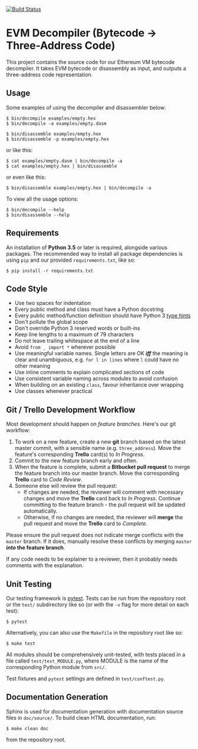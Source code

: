 [![Build Status](https://travis-ci.com/usyd-blockchain/decompiler.svg?token=mj2i8Mu1LikbZs2EKJyG&branch=master)](https://travis-ci.com/usyd-blockchain/decompiler)

# EVM Decompiler (Bytecode -> Three-Address Code)

This project contains the source code for our Ethereum VM bytecode decompiler.
It takes EVM bytecode or disassembly as input, and outputs a three-address
code representation.

## Usage

Some examples of using the decompiler and disassembler below:

```
$ bin/decompile examples/empty.hex
$ bin/decompile -a examples/empty.dasm

$ bin/disassemble examples/empty.hex
$ bin/disassemble -p examples/empty.hex
```

or like this:

```
$ cat examples/empty.dasm | bin/decompile -a
$ cat examples/empty.hex | bin/disassemble
```

or even like this:

```
$ bin/disassemble examples/empty.hex | bin/decompile -a
```

To view all the usage options:

```
$ bin/decompile --help
$ bin/disassemble --help
```

## Requirements

An installation of **Python 3.5** or later is required, alongside various
packages. The recommended way to install all package dependencies is using
`pip` and our provided `requirements.txt`, like so:

```
$ pip install -r requirements.txt
```

## Code Style

- Use two spaces for indentation
- Every public method and class must have a Python docstring
- Every public method/function definition should have Python 3
  [type hints](https://docs.python.org/3/library/typing.html)
- Don't pollute the global scope
- Don't override Python 3 reserved words or built-ins
- Keep line lengths to a maximum of 79 characters
- Do not leave trailing whitespace at the end of a line
- Avoid `from _ import *` wherever possible
- Use meaningful variable names. Single letters are OK ***iff*** the meaning is
  clear and unambiguous, e.g. `for l in lines` where `l` could have no other
  meaning
- Use inline comments to explain complicated sections of code
- Use consistent variable naming across modules to avoid confusion
- When building on an existing `class`, favour inheritance over wrapping
- Use classes whenever practical

## Git / Trello Development Workflow

Most development should happen on *feature branches*. Here's our git workflow:

1. To work on a new feature, create a new **git** branch based on the latest
   master commit, with a sensible name (e.g. `three_address`). Move the feature's
   corresponding **Trello** card(s) to *In Progress*.
2. Commit to the new feature branch early and often.
3. When the feature is complete, submit a **Bitbucket pull request** to merge
   the feature branch into our master branch. Move the corresponding **Trello**
   card to *Code Review*.
4. Someone else will review the pull request:
    - If changes are needed, the reviewer will comment with necessary changes
      and move the **Trello** card back to *In Progress*. Continue committing to
      the feature branch - the pull request will be updated automatically.
    - Otherwise, if no changes are needed, the reviewer will **merge** the pull
      request and move the **Trello** card to *Complete*.

Please ensure the pull request does not indicate  merge conflicts with the
`master` branch. If it does, manually resolve these conflicts by merging
`master` ***into* the feature branch**.

If any code needs to be explainer to a reviewer, then it probably needs
comments with the explanation.

## Unit Testing

Our testing framework is [pytest](http://doc.pytest.org/). Tests can be run
from the repository root or the `test/` subdirectory like so (or with the `-v`
flag for more detail on each test):

```
$ pytest
```

Alternatively, you can also use the `Makefile` in the repository root like so:

```
$ make test
```

All modules should be comprehensively unit-tested, with tests placed in a file
called `test/test_MODULE.py`, where MODULE is the name of the corresponding
Python module from `src/`.

Test fixtures and `pytest` settings are defined in `test/conftest.py`.

## Documentation Generation

Sphinx is used for documentation generation with documentation source files in
`doc/source/`. To build clean HTML documentation, run:

```
$ make clean doc
```

from the repository root.
